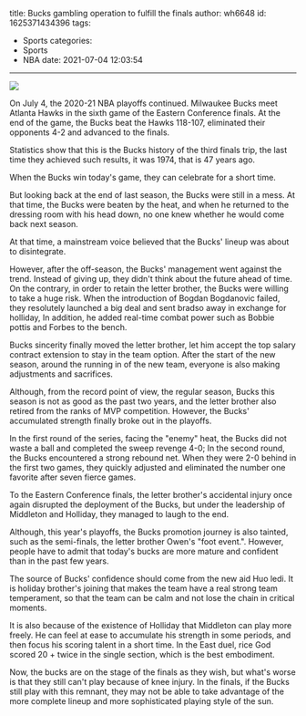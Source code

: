 title: Bucks gambling operation to fulfill the finals
author: wh6648
id: 1625371434396
tags: 
- Sports
categories: 
- Sports
- NBA
date: 2021-07-04 12:03:54
---
![](https://p8.itc.cn/q_70/images01/20210704/50524e7a70204aa8ae6f1d910cd4f2f5.jpeg)


On July 4, the 2020-21 NBA playoffs continued. Milwaukee Bucks meet Atlanta Hawks in the sixth game of the Eastern Conference finals. At the end of the game, the Bucks beat the Hawks 118-107, eliminated their opponents 4-2 and advanced to the finals.

Statistics show that this is the Bucks history of the third finals trip, the last time they achieved such results, it was 1974, that is 47 years ago.

When the Bucks win today's game, they can celebrate for a short time.

But looking back at the end of last season, the Bucks were still in a mess. At that time, the Bucks were beaten by the heat, and when he returned to the dressing room with his head down, no one knew whether he would come back next season.

At that time, a mainstream voice believed that the Bucks' lineup was about to disintegrate.

However, after the off-season, the Bucks' management went against the trend. Instead of giving up, they didn't think about the future ahead of time. On the contrary, in order to retain the letter brother, the Bucks were willing to take a huge risk. When the introduction of Bogdan Bogdanovic failed, they resolutely launched a big deal and sent bradso away in exchange for holliday, In addition, he added real-time combat power such as Bobbie pottis and Forbes to the bench.

Bucks sincerity finally moved the letter brother, let him accept the top salary contract extension to stay in the team option. After the start of the new season, around the running in of the new team, everyone is also making adjustments and sacrifices.

Although, from the record point of view, the regular season, Bucks this season is not as good as the past two years, and the letter brother also retired from the ranks of MVP competition. However, the Bucks' accumulated strength finally broke out in the playoffs.

In the first round of the series, facing the "enemy" heat, the Bucks did not waste a ball and completed the sweep revenge 4-0; In the second round, the Bucks encountered a strong rebound net. When they were 2-0 behind in the first two games, they quickly adjusted and eliminated the number one favorite after seven fierce games.

To the Eastern Conference finals, the letter brother's accidental injury once again disrupted the deployment of the Bucks, but under the leadership of Middleton and Holliday, they managed to laugh to the end.

Although, this year's playoffs, the Bucks promotion journey is also tainted, such as the semi-finals, the letter brother Owen's "foot event.". However, people have to admit that today's bucks are more mature and confident than in the past few years.

The source of Bucks' confidence should come from the new aid Huo ledi. It is holiday brother's joining that makes the team have a real strong team temperament, so that the team can be calm and not lose the chain in critical moments.

It is also because of the existence of Holliday that Middleton can play more freely. He can feel at ease to accumulate his strength in some periods, and then focus his scoring talent in a short time. In the East duel, rice God scored 20 + twice in the single section, which is the best embodiment.

Now, the bucks are on the stage of the finals as they wish, but what's worse is that they still can't play because of knee injury. In the finals, if the Bucks still play with this remnant, they may not be able to take advantage of the more complete lineup and more sophisticated playing style of the sun.

